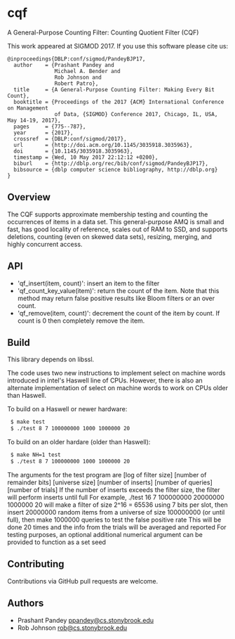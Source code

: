 # cqf
A General-Purpose Counting Filter: Counting Quotient Filter (CQF)

This work appeared at SIGMOD 2017. If you use this software please cite us:
```
@inproceedings{DBLP:conf/sigmod/PandeyBJP17,
  author    = {Prashant Pandey and
               Michael A. Bender and
               Rob Johnson and
               Robert Patro},
  title     = {A General-Purpose Counting Filter: Making Every Bit Count},
  booktitle = {Proceedings of the 2017 {ACM} International Conference on Management
               of Data, {SIGMOD} Conference 2017, Chicago, IL, USA, May 14-19, 2017},
  pages     = {775--787},
  year      = {2017},
  crossref  = {DBLP:conf/sigmod/2017},
  url       = {http://doi.acm.org/10.1145/3035918.3035963},
  doi       = {10.1145/3035918.3035963},
  timestamp = {Wed, 10 May 2017 22:12:12 +0200},
  biburl    = {http://dblp.org/rec/bib/conf/sigmod/PandeyBJP17},
  bibsource = {dblp computer science bibliography, http://dblp.org}
}
```

Overview
--------
 The CQF supports approximate membership testing and counting the occurrences of
 items in a data set. This general-purpose AMQ is small and fast, has good
 locality of reference, scales out of RAM to SSD, and supports deletions,
 counting (even on skewed data sets), resizing, merging, and highly concurrent
 access.

API
--------
* 'qf_insert(item, count)': insert an item to the filter
* 'qf_count_key_value(item)': return the count of the item. Note that this
  method may return false positive results like Bloom filters or an over count.
* 'qf_remove(item, count)': decrement the count of the item by count. If count
  is 0 then completely remove the item.

Build
-------
This library depends on libssl. 

The code uses two new instructions to implement select on machine words introduced 
in intel's Haswell line of CPUs. However, there is also an alternate implementation
of select on machine words to work on CPUs older than Haswell.

To build on a Haswell or newer hardware:
```bash
 $ make test
 $ ./test 8 7 100000000 1000 1000000 20
```

To build on an older hardare (older than Haswell):
```bash
 $ make NH=1 test
 $ ./test 8 7 100000000 1000 1000000 20
 ```
 
 The arguments for the test program are [log of filter size] [number of remainder bits] [universe size] [number of inserts] [number of queries] [number of trials]
 If the number of inserts exceeds the filter size, the filter will perform inserts until full
 For example, ./test 16 7 100000000 20000000 1000000 20 will make a filter of size 2^16 = 65536 using 7 bits per slot,
              then insert 20000000 random items from a universe of size 100000000 (or until full),
              then make 1000000 queries to test the false positive rate
              This will be done 20 times and the info from the trials will be averaged and reported
 For testing purposes, an optional additional numerical argument can be provided to function as a set seed

Contributing
------------
Contributions via GitHub pull requests are welcome.


Authors
-------
- Prashant Pandey <ppandey@cs.stonybrook.edu>
- Rob Johnson <rob@cs.stonybrook.edu>

